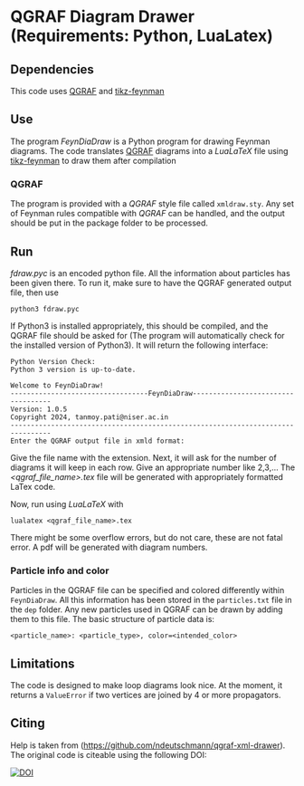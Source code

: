 # QGRAF Diagram Drawer (Requirements: Python, LuaLatex)
## Dependencies
This code uses [QGRAF](http://cfif.ist.utl.pt/~paulo/qgraf.html) and [tikz-feynman](https://github.com/JP-Ellis/tikz-feynman)

## Use

The program *FeynDiaDraw* is a Python program for drawing Feynman diagrams. The code translates [QGRAF](http://cfif.ist.utl.pt/~paulo/qgraf.html) diagrams  into a *LuaLaTeX* file using [tikz-feynman](https://github.com/JP-Ellis/tikz-feynman) to draw them after compilation

### QGRAF
The program is provided with a *QGRAF* style file called `xmldraw.sty`. Any set of Feynman rules compatible with *QGRAF* can be handled, and the output should be put in the package folder to be processed.

## Run
*fdraw.pyc* is an encoded python file. All the information about particles has been given there. To run it, make sure to have the QGRAF generated output file, then use

```
python3 fdraw.pyc
```

If Python3 is installed appropriately, this should be compiled, and the QGRAF file should be asked for (The program will automatically check for the installed version of Python3). It will return the following interface:
```
Python Version Check:
Python 3 version is up-to-date.

Welcome to FeynDiaDraw!
----------------------------------FeynDiaDraw-----------------------------------
Version: 1.0.5
Copyright 2024, tanmoy.pati@niser.ac.in
--------------------------------------------------------------------------------
Enter the QGRAF output file in xmld format: 
```

Give the file name with the extension. Next, it will ask for the number of diagrams it will keep in each row. Give an appropriate number like 2,3,... The *<qgraf_file_name>.tex* file will be generated with appropriately formatted LaTex code.


Now, run using *LuaLaTeX* with

```
lualatex <qgraf_file_name>.tex
```

There might be some overflow errors, but do not care, these are not fatal error. A pdf will be generated with diagram numbers.

### Particle info and color
 Particles in the QGRAF file can be specified and colored differently within ```FeynDiaDraw```. All this information has been stored in the ```particles.txt``` file in the ```dep``` folder. Any new particles used in QGRAF can be drawn by adding them to this file. The basic structure of particle data is:
```
<particle_name>: <particle_type>, color=<intended_color>
```
 
## Limitations

The code is designed to make loop diagrams look nice. At the moment, it returns a `ValueError` if two vertices are joined by 4 or more propagators.

## Citing

Help is taken from (https://github.com/ndeutschmann/qgraf-xml-drawer). The original code is citeable using the following DOI:

[![DOI](https://zenodo.org/badge/59492920.svg?maxAge=0)](https://zenodo.org/badge/latestdoi/59492920)
